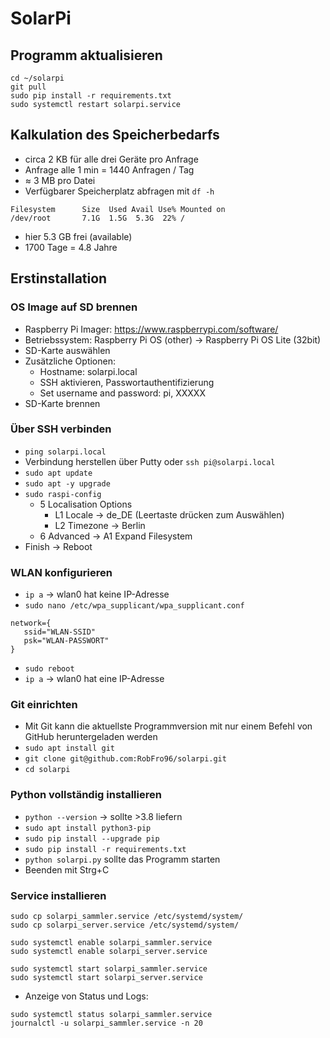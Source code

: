 # SolarPi

## Programm aktualisieren
```
cd ~/solarpi
git pull
sudo pip install -r requirements.txt
sudo systemctl restart solarpi.service
```

## Kalkulation des Speicherbedarfs
- circa 2 KB für alle drei Geräte pro Anfrage
- Anfrage alle 1 min = 1440 Anfragen / Tag
- ≈ 3 MB pro Datei
- Verfügbarer Speicherplatz abfragen mit `df -h`
```
Filesystem      Size  Used Avail Use% Mounted on
/dev/root       7.1G  1.5G  5.3G  22% /
```
- hier 5.3 GB frei (available)
- 1700 Tage = 4.8 Jahre


## Erstinstallation

### OS Image auf SD brennen
- Raspberry Pi Imager:  <https://www.raspberrypi.com/software/>
- Betriebssystem: Raspberry Pi OS (other) → Raspberry Pi OS Lite (32bit)
- SD-Karte auswählen
- Zusätzliche Optionen:
  - Hostname: solarpi.local
  - SSH aktivieren, Passwortauthentifizierung
  - Set username and password: pi, XXXXX
- SD-Karte brennen

### Über SSH verbinden
- `ping solarpi.local`
- Verbindung herstellen über Putty oder `ssh pi@solarpi.local`
- `sudo apt update`
- `sudo apt -y upgrade`
- `sudo raspi-config`
  - 5 Localisation Options
    - L1 Locale → de_DE (Leertaste drücken zum Auswählen)
    - L2 Timezone → Berlin
  - 6 Advanced → A1 Expand Filesystem
- Finish → Reboot

### WLAN konfigurieren
- `ip a` → wlan0 hat keine IP-Adresse
- `sudo nano /etc/wpa_supplicant/wpa_supplicant.conf`
```
network={
   ssid="WLAN-SSID"
   psk="WLAN-PASSWORT"
}
```
- `sudo reboot`
- `ip a` → wlan0 hat eine IP-Adresse

### Git einrichten
- Mit Git kann die aktuellste Programmversion mit nur einem Befehl von GitHub heruntergeladen werden
- `sudo apt install git`
- `git clone git@github.com:RobFro96/solarpi.git`
- `cd solarpi`

### Python vollständig installieren
- `python --version` →  sollte >3.8 liefern
- `sudo apt install python3-pip`
- `sudo pip install --upgrade pip`
- `sudo pip install -r requirements.txt`
- `python solarpi.py` sollte das Programm starten
- Beenden mit Strg+C

### Service installieren
```
sudo cp solarpi_sammler.service /etc/systemd/system/
sudo cp solarpi_server.service /etc/systemd/system/

sudo systemctl enable solarpi_sammler.service
sudo systemctl enable solarpi_server.service

sudo systemctl start solarpi_sammler.service
sudo systemctl start solarpi_server.service
```

- Anzeige von Status und Logs:
```
sudo systemctl status solarpi_sammler.service
journalctl -u solarpi_sammler.service -n 20
```